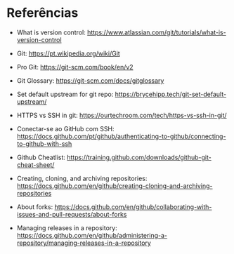 # Referências

- What is version control: https://www.atlassian.com/git/tutorials/what-is-version-control

- Git: https://pt.wikipedia.org/wiki/Git

- Pro Git: https://git-scm.com/book/en/v2

- Git Glossary: https://git-scm.com/docs/gitglossary

- Set default upstream for git repo: https://brycehipp.tech/git-set-default-upstream/

- HTTPS vs SSH in git: https://ourtechroom.com/tech/https-vs-ssh-in-git/

- Conectar-se ao GitHub com SSH: https://docs.github.com/pt/github/authenticating-to-github/connecting-to-github-with-ssh

- Github Cheatlist: https://training.github.com/downloads/github-git-cheat-sheet/

- Creating, cloning, and archiving repositories: https://docs.github.com/en/github/creating-cloning-and-archiving-repositories

- About forks: https://docs.github.com/en/github/collaborating-with-issues-and-pull-requests/about-forks

- Managing releases in a repository: https://docs.github.com/en/github/administering-a-repository/managing-releases-in-a-repository

